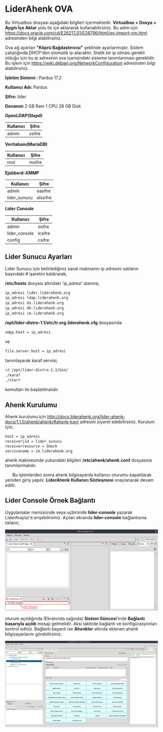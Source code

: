 #  LiderAhenk OVA
Bu Virtualbox dosyası aşağıdaki bilgileri içermektedir. **Virtualbox > Dosya > Aygıtı İçe Aktar** yolu ile içe aktararak kullanabilirsiniz. Bu adım için https://docs.oracle.com/cd/E26217_01/E26796/html/qs-import-vm.html adresinden bilgi alabilirsiniz.

Ova ağ ayarları **"Köprü Bağdaştırıcısı"** şeklinde ayarlanmıştır. Sistem çalıştığında DHCP'den otomatik ip alacaktır. Statik bir ip olması gerekli olduğu için bu ip adresinin ova içerisindeki sisteme tanımlanması gereklidir. Bu işlem için https://wiki.debian.org/NetworkConfiguration adresinden bilgi alabilirsiniz.

**İşletim Sistemi :** Pardus 17.2

**Kullanıcı Adı:** Pardus

**Şifre:** lider


**Donanım**
2 GB Ram
1 CPU
28 GB Disk


**OpenLDAP(Slapd)**

| Kullanıcı	| Şifre |
| ------ | ------ |
|  admin  |  ssifre  |


**Veritabanı(MariaDB)**

| Kullanıcı| Şifre |
| ------ | ------ |
|  root |  msifre  |

**Ejabberd-XMMP**

| Kullanıcı	| Şifre |
| ------ | ------ |
| admin | easifre |
| lider_sunucu | elssifre |

**Lider Console**

| Kullanıcı| Şifre |
| ------ | ------ |
| admin | ssifre |
| lider_console | lcsifre |
| config | csifre |


## Lider Sunucu Ayarları
 Lider Sunucu için belirlediğiniz sanal makinanın ip adresini satıların başındaki # işaretini kaldırarak;

**/etc/hosts** dosyası altındaki 'ip_adresi' alanına;

```sh
ip_adresi lider.liderahenk.org
ip_adresi ldap.liderahenk.org
ip_adresi ds.liderahenk.org
ip_adresi db.liderahenk.org
ip_adresi im.liderahenk.org 
```

**/opt/lider-distro-1.1/etc/tr.org.liderahenk.cfg** dosyasında 
```sh
xmpp.host = ip_adresi
```
ve 
```sh
file.server.host = ip_adresi
```
tanımlayarak karaf servisi;

```sh
cd /opt/lider-distro-1.1/bin/
./karaf
./start
```

komutları ile başlatılmalıdır.

## Ahenk Kurulumu

Ahenk kurulumu için http://docs.liderahenk.org/lider-ahenk-docs/1.1.0/ahenk/ahenk/#ahenk-kayt adresini ziyaret edebilirsiniz. Kurulum için;

    host = ip_adresi
    receiverjid = lider_sunucu
    receiverresource = Smack
    servicename = im.liderahenk.org

ahenk makinesinde yukarıdaki bilgileri **/etc/ahenk/ahenk.conf** dosyasına tanımlanmalıdır.

&nbsp;&nbsp;&nbsp;&nbsp;&nbsp;&nbsp;Bu işlemlerden sonra ahenk bilgisayarda kullanıcı  oturumu kapatılarak yeniden giriş yapılır. **LiderAhenk Kullanıcı Sözleşmesi** onaylanarak devam edilir.

## Lider Console Örnek Bağlantı

Uygulamalar menüsünde veya uçbirimde **lider-console** yazarak LiderArayüz'e erişebilirsiniz. Açılan ekranda **lider-console** bağlantısına tıklanır;

![Lider Console Örnek Bağlantı-1](virtual-ova-images/lider_console.png)

oturum açıldığında (Ekranında sağında) **Sistem Güncesi**'inde **Bağlantı başarıyla açıldı** mesajı gelmelidir. Aksi taktirde bağlantı ve konfigürasyonları kontrol ediniz. Bağlantı başarılı ise **Ahenkler** altında eklenen ahenk bilgisayarlarını görebilirsiniz.

![Lider Console Örnek Bağlantı-2](virtual-ova-images/lider_console-2.png)
